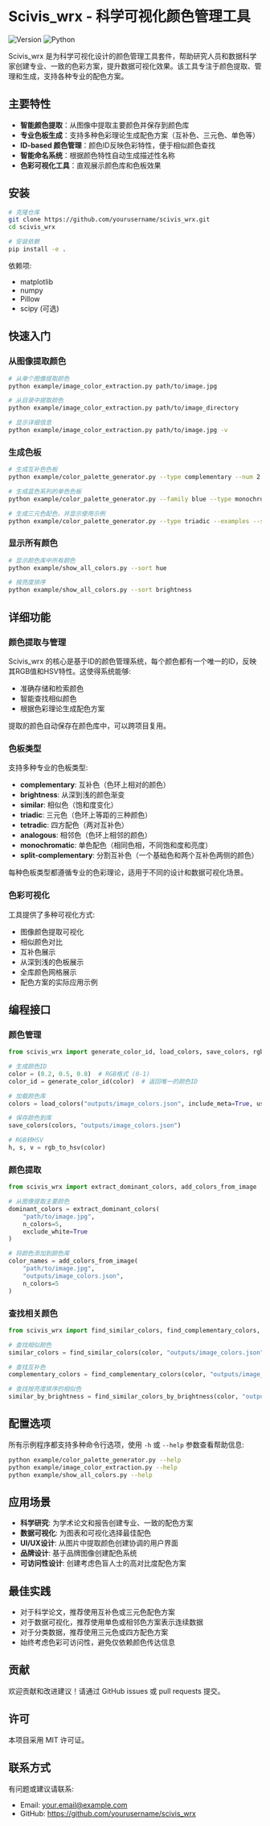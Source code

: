 # Scivis_wrx - 科学可视化颜色管理工具

![Version](https://img.shields.io/badge/version-0.1.0-blue)
![Python](https://img.shields.io/badge/python-3.6%2B-green)

Scivis_wrx 是为科学可视化设计的颜色管理工具套件，帮助研究人员和数据科学家创建专业、一致的色彩方案，提升数据可视化效果。该工具专注于颜色提取、管理和生成，支持各种专业的配色方案。

## 主要特性

- **智能颜色提取**：从图像中提取主要颜色并保存到颜色库
- **专业色板生成**：支持多种色彩理论生成配色方案（互补色、三元色、单色等）
- **ID-based 颜色管理**：颜色ID反映色彩特性，便于相似颜色查找
- **智能命名系统**：根据颜色特性自动生成描述性名称
- **色彩可视化工具**：直观展示颜色库和色板效果

## 安装

```bash
# 克隆仓库
git clone https://github.com/yourusername/scivis_wrx.git
cd scivis_wrx

# 安装依赖
pip install -e .
```

依赖项:
- matplotlib
- numpy
- Pillow
- scipy (可选)

## 快速入门

### 从图像提取颜色

```bash
# 从单个图像提取颜色
python example/image_color_extraction.py path/to/image.jpg

# 从目录中提取颜色
python example/image_color_extraction.py path/to/image_directory

# 显示详细信息
python example/image_color_extraction.py path/to/image.jpg -v
```

### 生成色板

```bash
# 生成互补色色板
python example/color_palette_generator.py --type complementary --num 2 --show

# 生成蓝色系列的单色色板
python example/color_palette_generator.py --family blue --type monochromatic --num 5 --show

# 生成三元色配色，并显示使用示例
python example/color_palette_generator.py --type triadic --examples --show
```

### 显示所有颜色

```bash
# 显示颜色库中所有颜色
python example/show_all_colors.py --sort hue

# 按亮度排序
python example/show_all_colors.py --sort brightness
```

## 详细功能

### 颜色提取与管理

Scivis_wrx 的核心是基于ID的颜色管理系统，每个颜色都有一个唯一的ID，反映其RGB值和HSV特性。这使得系统能够:

- 准确存储和检索颜色
- 智能查找相似颜色
- 根据色彩理论生成配色方案

提取的颜色自动保存在颜色库中，可以跨项目复用。

### 色板类型

支持多种专业的色板类型:

- **complementary**: 互补色（色环上相对的颜色）
- **brightness**: 从深到浅的颜色渐变
- **similar**: 相似色（饱和度变化）
- **triadic**: 三元色（色环上等距的三种颜色）
- **tetradic**: 四方配色（两对互补色）
- **analogous**: 相邻色（色环上相邻的颜色）
- **monochromatic**: 单色配色（相同色相，不同饱和度和亮度）
- **split-complementary**: 分割互补色（一个基础色和两个互补色两侧的颜色）

每种色板类型都遵循专业的色彩理论，适用于不同的设计和数据可视化场景。

### 色彩可视化

工具提供了多种可视化方式:

- 图像颜色提取可视化
- 相似颜色对比
- 互补色展示
- 从深到浅的色板展示
- 全库颜色网格展示
- 配色方案的实际应用示例

## 编程接口

### 颜色管理

```python
from scivis_wrx import generate_color_id, load_colors, save_colors, rgb_to_hsv

# 生成颜色ID
color = (0.2, 0.5, 0.8)  # RGB格式 (0-1)
color_id = generate_color_id(color)  # 返回唯一的颜色ID

# 加载颜色库
colors = load_colors("outputs/image_colors.json", include_meta=True, use_id_as_key=True)

# 保存颜色到库
save_colors(colors, "outputs/image_colors.json")

# RGB转HSV
h, s, v = rgb_to_hsv(color)
```

### 颜色提取

```python
from scivis_wrx import extract_dominant_colors, add_colors_from_image

# 从图像提取主要颜色
dominant_colors = extract_dominant_colors(
    "path/to/image.jpg", 
    n_colors=5, 
    exclude_white=True
)

# 将颜色添加到颜色库
color_names = add_colors_from_image(
    "path/to/image.jpg",
    "outputs/image_colors.json",
    n_colors=5
)
```

### 查找相关颜色

```python
from scivis_wrx import find_similar_colors, find_complementary_colors, find_similar_colors_by_brightness

# 查找相似颜色
similar_colors = find_similar_colors(color, "outputs/image_colors.json", max_results=5)

# 查找互补色
complementary_colors = find_complementary_colors(color, "outputs/image_colors.json", max_results=2)

# 查找按亮度排序的相似色
similar_by_brightness = find_similar_colors_by_brightness(color, "outputs/image_colors.json", max_results=5)
```

## 配置选项

所有示例程序都支持多种命令行选项，使用 `-h` 或 `--help` 参数查看帮助信息:

```bash
python example/color_palette_generator.py --help
python example/image_color_extraction.py --help
python example/show_all_colors.py --help
```

## 应用场景

- **科学研究**: 为学术论文和报告创建专业、一致的配色方案
- **数据可视化**: 为图表和可视化选择最佳配色
- **UI/UX设计**: 从图片中提取颜色创建协调的用户界面
- **品牌设计**: 基于品牌图像创建配色系统
- **可访问性设计**: 创建考虑色盲人士的高对比度配色方案

## 最佳实践

- 对于科学论文，推荐使用互补色或三元色配色方案
- 对于数据可视化，推荐使用单色或相邻色方案表示连续数据
- 对于分类数据，推荐使用三元色或四方配色方案
- 始终考虑色彩可访问性，避免仅依赖颜色传达信息

## 贡献

欢迎贡献和改进建议！请通过 GitHub issues 或 pull requests 提交。

## 许可

本项目采用 MIT 许可证。

## 联系方式

有问题或建议请联系:
- Email: your.email@example.com
- GitHub: https://github.com/yourusername/scivis_wrx